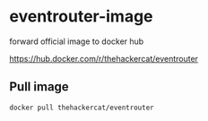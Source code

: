 # eventrouter-image
forward official image to docker hub

https://hub.docker.com/r/thehackercat/eventrouter

## Pull image
`docker pull thehackercat/eventrouter`
